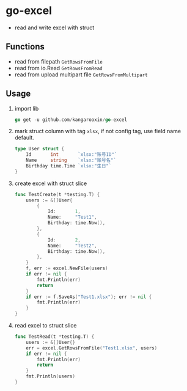 # go-excel
- read and write excel with struct

## Functions
- read from filepath `GetRowsFromFile`
- read from io.Read `GetRowsFromRead`
- read from upload multipart file `GetRowsFromMultipart`

## Usage
1. import lib
   ```go
   go get -u github.com/kangarooxin/go-excel
   ```

2. mark struct column with tag `xlsx`, if not config tag, use field name default.

    ```go
    type User struct {
    	Id       int       `xlsx:"账号ID"`
    	Name     string    `xlsx:"账号名"`
    	Birthday time.Time `xlsx:"生日"`
    }
    ```

3. create excel with struct slice

    ```go
    func TestCreate(t *testing.T) {
    	users := &[]User{
    		{
    			Id:       1,
    			Name:     "Test1",
    			Birthday: time.Now(),
    		},
    		{
    			Id:       2,
    			Name:     "Test2",
    			Birthday: time.Now(),
    		},
    	}
    	f, err := excel.NewFile(users)
    	if err != nil {
    		fmt.Println(err)
    		return
    	}
    	if err := f.SaveAs("Test1.xlsx"); err != nil {
    		fmt.Println(err)
    	}
    }
    ```

4. read excel to struct slice

    ```go
    func TestRead(t *testing.T) {
    	users := &[]User{}
    	err = excel.GetRowsFromFile("Test1.xlsx", users)
    	if err != nil {
    		fmt.Println(err)
    		return
    	}
    	fmt.Println(users)
    }
    ```